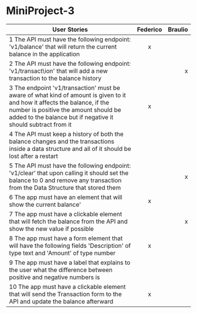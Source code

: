# MiniProject-3

| User Stories     | Federico | Braulio |
| ---------------- | :--: | ---: |
| 1 The API must have the following endpoint: 'v1/balance' that will  return the current balance in the application |   x  |      |
| 2 The API must have the following endpoint: 'v1/transact\ion' that will add a new transaction to the balance history |      |  x  |
| 3 The endpoint 'v1/transaction' must be aware of what kind of amount is given to it and how it affects the balance, if the number is positive the amount should be added to the balance but if negative it should subtract from it |  x   |      |
| 4 The API must keep a history of both the balance changes and the transactions inside a data structure and all of it should be lost after a restart |     |      |
| 5  The API must have the following endpoint: 'v1/clear' that upon calling it should set the balance to 0 and remove any transaction from the Data Structure that stored them|      |   x  |
| 6 The app must have an element that will show the current balance' |  x  |      |
| 7 The app must have a clickable element that will fetch the balance from the API and show the new value if possible |     |   x   |
| 8 The app must have a form element that will have the following fields 'Description' of type text and 'Amount' of type number |   x   |     |
| 9 The app must have a label that explains to the user what the difference between positive and negative numbers is |     |      |
| 10  The app must have a clickable element that will send the Transaction form to the API and update the balance afterward |  x   |      |
